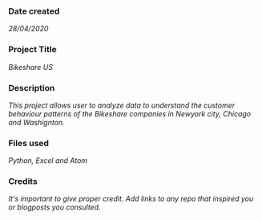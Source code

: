 ### Date created
 *28/04/2020*

### Project Title
*Bikeshare US*

### Description
*This project allows user to analyze data to understand the customer behaviour patterns of the Bikeshare companies in Newyork city, Chicago and Washignton.*

### Files used
*Python, Excel and Atom*

### Credits
*It's important to give proper credit. Add links to any repo that inspired you or blogposts you consulted.*
